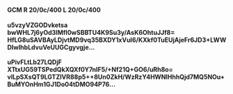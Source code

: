 #### GCM R 20/0c/400 L 20/0c/400
**u5vzyVZGODvketsa**<br/>**bwWHL7j6yOd3IMfl0wSBBTU4K9Su3y/AsK6OhtuJJf8=**<br/>**HfLG8uSAVBAyLDjvtMD9vq35BXDY1xVul6/KXkf0TuEUjAjeFr6JD3+LWWDIwIhbLdvuVeUUGCgyvgje...**<br/><br/>
**uPivFLtLb27LQDjF**<br/>**XTtxUG59TSPedQkXQXf0Y7nIF5/+Nf21Q+GO6/uRh8o=**<br/>**vlLpSXsQT9LGTZlVR88p5++8Un0ZkH/WzRzY4HWNIHhhQjd7MQ5NOu+BuMYOnHm1GJ1Do04tDMO94P76...**